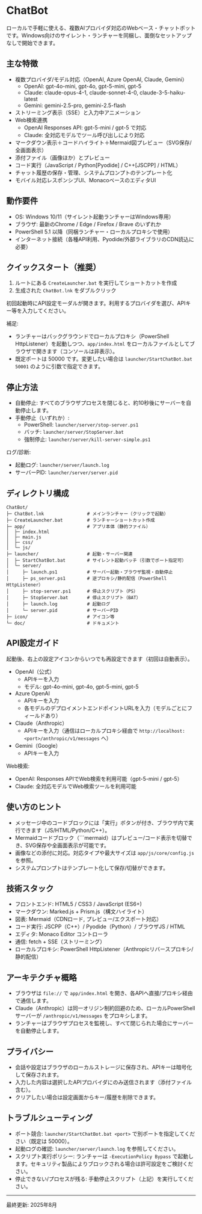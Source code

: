 # ChatBot

ローカルで手軽に使える、複数AIプロバイダ対応のWebベース・チャットボットです。Windows向けのサイレント・ランチャーを同梱し、面倒なセットアップなしで開始できます。

## 主な特徴

- 複数プロバイダ/モデル対応（OpenAI, Azure OpenAI, Claude, Gemini）
	- OpenAI: gpt-4o-mini, gpt-4o, gpt-5-mini, gpt-5
	- Claude: claude-opus-4-1, claude-sonnet-4-0, claude-3-5-haiku-latest
	- Gemini: gemini-2.5-pro, gemini-2.5-flash
- ストリーミング表示（SSE）と入力中アニメーション
- Web検索連携
	- OpenAI Responses API: gpt-5-mini / gpt-5 で対応
	- Claude: 全対応モデルでツール呼び出しにより対応
- マークダウン表示＋コードハイライト＋Mermaid図プレビュー（SVG保存/全画面表示）
- 添付ファイル（画像ほか）とプレビュー
- コード実行（JavaScript / Python[Pyodide] / C++[JSCPP] / HTML）
- チャット履歴の保存・管理、システムプロンプトのテンプレート化
- モバイル対応レスポンシブUI、MonacoベースのエディタUI

## 動作要件

- OS: Windows 10/11（サイレント起動ランチャーはWindows専用）
- ブラウザ: 最新のChrome / Edge / Firefox / Brave のいずれか
- PowerShell 5.1 以降（同梱ランチャー・ローカルプロキシで使用）
- インターネット接続（各種API利用、Pyodide/外部ライブラリのCDN読込に必要）

## クイックスタート（推奨）

1) ルートにある `CreateLauncher.bat` を実行してショートカットを作成
2) 生成された `ChatBot.lnk` をダブルクリック

初回起動時にAPI設定モーダルが開きます。利用するプロバイダを選び、APIキー等を入力してください。

補足:
- ランチャーはバックグラウンドでローカルプロキシ（PowerShell HttpListener）を起動しつつ、`app/index.html` をローカルファイルとしてブラウザで開きます（コンソールは非表示）。
- 既定ポートは 50000 です。変更したい場合は `launcher/StartChatBot.bat 50001` のように引数で指定できます。

## 停止方法

- 自動停止: すべてのブラウザプロセスを閉じると、約10秒後にサーバーを自動停止します。
- 手動停止（いずれか）:
	- PowerShell: `launcher/server/stop-server.ps1`
	- バッチ: `launcher/server/StopServer.bat`
	- 強制停止: `launcher/server/kill-server-simple.ps1`

ログ/診断:
- 起動ログ: `launcher/server/launch.log`
- サーバーPID: `launcher/server/server.pid`

## ディレクトリ構成

```
ChatBot/
├─ ChatBot.lnk                # メインランチャー（クリックで起動）
├─ CreateLauncher.bat         # ランチャーショートカット作成
├─ app/                       # アプリ本体（静的ファイル）
│  ├─ index.html
│  ├─ main.js
│  ├─ css/
│  └─ js/
├─ launcher/                  # 起動・サーバー関連
│  ├─ StartChatBot.bat        # サイレント起動バッチ（引数でポート指定可）
│  └─ server/
│     ├─ launch.ps1           # サーバー起動・ブラウザ監視・自動停止
│     ├─ ps_server.ps1        # 逆プロキシ/静的配信（PowerShell HttpListener）
│     ├─ stop-server.ps1      # 停止スクリプト（PS）
│     ├─ StopServer.bat       # 停止スクリプト（BAT）
│     ├─ launch.log           # 起動ログ
│     └─ server.pid           # サーバーPID
├─ icon/                      # アイコン等
└─ doc/                       # ドキュメント
```

## API設定ガイド

起動後、右上の設定アイコンからいつでも再設定できます（初回は自動表示）。

- OpenAI（公式）
	- APIキーを入力
	- モデル: gpt-4o-mini, gpt-4o, gpt-5-mini, gpt-5
- Azure OpenAI
	- APIキーを入力
	- 各モデルのデプロイメントエンドポイントURLを入力（モデルごとにフィールドあり）
- Claude（Anthropic）
	- APIキーを入力（通信はローカルプロキシ経由で `http://localhost:<port>/anthropic/v1/messages` へ）
- Gemini（Google）
	- APIキーを入力

Web検索:
- OpenAI: Responses APIでWeb検索を利用可能（gpt-5-mini / gpt-5）
- Claude: 全対応モデルでWeb検索ツールを利用可能

## 使い方のヒント

- メッセージ中のコードブロックには「実行」ボタンが付き、ブラウザ内で実行できます（JS/HTML/Python/C++）。
- Mermaidコードブロック（```mermaid）はプレビュー/コード表示を切替でき、SVG保存や全画面表示が可能です。
- 画像などの添付に対応。対応タイプや最大サイズは `app/js/core/config.js` を参照。
- システムプロンプトはテンプレート化して保存/切替ができます。

## 技術スタック

- フロントエンド: HTML5 / CSS3 / JavaScript (ES6+)
- マークダウン: Marked.js + Prism.js（構文ハイライト）
- 図表: Mermaid（CDNロード, プレビュー/エクスポート対応）
- コード実行: JSCPP（C++）/ Pyodide（Python）/ ブラウザJS / HTML
- エディタ: Monaco Editor コントローラ
- 通信: fetch + SSE（ストリーミング）
- ローカルプロキシ: PowerShell HttpListener（Anthropicリバースプロキシ/静的配信）

## アーキテクチャ概略

- ブラウザは `file://` で `app/index.html` を開き、各APIへ直接/プロキシ経由で通信します。
- Claude（Anthropic）は同一オリジン制約回避のため、ローカルPowerShellサーバーが `/anthropic/v1/messages` をプロキシします。
- ランチャーはブラウザプロセスを監視し、すべて閉じられた場合にサーバーを自動停止します。

## プライバシー

- 会話や設定はブラウザのローカルストレージに保存され、APIキーは暗号化して保存されます。
- 入力した内容は選択したAPIプロバイダにのみ送信されます（添付ファイル含む）。
- クリアしたい場合は設定画面からキー/履歴を削除できます。

## トラブルシューティング

- ポート競合: `launcher/StartChatBot.bat <port>` で別ポートを指定してください（既定は 50000）。
- 起動ログの確認: `launcher/server/launch.log` を参照してください。
- スクリプト実行ポリシー: ランチャーは `-ExecutionPolicy Bypass` で起動します。セキュリティ製品によりブロックされる場合は許可設定をご検討ください。
- 停止できない/プロセスが残る: 手動停止スクリプト（上記）を実行してください。

---

最終更新: 2025年8月